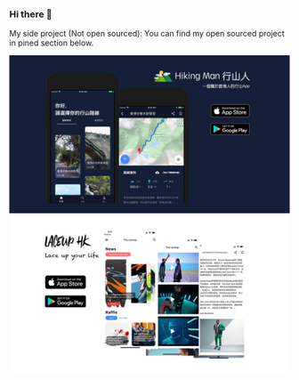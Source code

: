 ### Hi there 👋

My side project (Not open sourced):
You can find my open sourced project in pined section below.

![Hiking Man](https://github.com/shunnokw/jw7.dev/blob/master/assets/img/projects/proj-1/promo.png)
![Laceuphk](https://github.com/shunnokw/jw7.dev/blob/master/assets/img/projects/proj-2/promo.png)

<!--
**shunnokw/shunnokw** is a ✨ _special_ ✨ repository because its `README.md` (this file) appears on your GitHub profile.

Here are some ideas to get you started:


- 🔭 I’m currently working on ...
- 🌱 I’m currently learning 
- 👯 I’m looking to collaborate on ...
- 🤔 I’m looking for help with ...
- 💬 Ask me about ...
- 📫 How to reach me: ...
- 😄 Pronouns: ...
- ⚡ Fun fact: ...

-->
